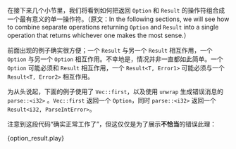 在接下来几个小节里，我们将看到如何把返回 `Option` 和 `Result` 的操作符组合成一个最有意义的单一操作符。（原文：In the following sections, we will see how to combine separate operations returning `Option` and `Result` into a single operation that returns whichever one makes the most sense.）

前面出现的例子确实很方便；一个 `Result` 与另一个 `Result` 相互作用，一个 `Option` 与另一个 `Option` 相互作用。不幸地是，情况并非一直都如此简单。一个 `Option` 可能必须和 `Result` 相互作用，一个 `Result<T, Error1>` 可能必须与一个 `Result<T, Error2>` 相互作用。

为从头说起，下面的例子使用了 `Vec::first`，以及使用 `unwrap` 生成错误消息的 `parse::<i32>` 。`Vec::first` 返回一个 `Option`，同时 `parse::<i32>` 返回一个 `Result<i32, ParseIntError>`。

注意到这段代码“确实正常工作了”，但这仅仅是为了展示**不恰当**的错误此理：

{option_result.play}
